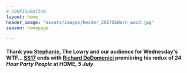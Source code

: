```yaml
---
# CONFIGURATION
layout: home
header_image: "assets/images/header_2017SSWarn_wood.jpg"
season: homepage

---
```

#### Thank you [Stephanie](/current/2017-springsummer/ridings), The Lowry and our audience for Wednesday's WTF… [SS17](/current/2017-springsummer) ends with [Richard DeDomenici](/current/2017-springsummer/redux) premièring his redux of *24 Hour Party People* at HOME, *5 July*.

